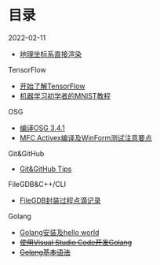 # 目录

2022-02-11
+ [地理坐标系直接渲染](202202/how_gis_software_render_gcs_data)

TensorFlow
+ [开始了解TensorFlow](TensorFlow/Getting%20Start "getting start")
+ [机器学习初学者的MNIST教程](TensorFlow/MNIST_For_ML_Beginners "MNIST Beginners")

OSG
+ [编译OSG 3.4.1](OSG/osg_3_4_1_Combine_with_vs2017 "osg 3.4.1 build")
+ [MFC Activex编译及WinForm测试注意要点](OSG/mfc_activex_control "mfc Acitvex tips")

Git&GitHub
+ [Git&GitHub Tips](Git_GitHub/some_tips "some tips")

FileGDB&C++/CLI
+ [FileGDB封装过程点滴记录](FileGDB_C++_CLI/logs_tips_dev "some logs&tips")

Golang
+ [Golang安装及hello world](Golang/install "install go and hello world")
+ ~~[使用Visual Studio Code开发Golang]()~~
+ ~~[Golang基本语法]()~~
